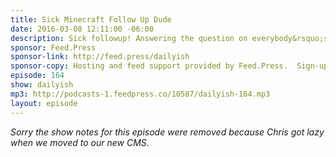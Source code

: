 ```yaml
---
title: Sick Minecraft Follow Up Dude
date: 2016-03-08 12:11:00 -06:00
description: Sick followup! Answering the question on everybody&rsquo;s mind from the previous episode.
sponsor: Feed.Press
sponsor-link: http://feed.press/dailyish
sponsor-copy: Hosting and feed support provided by Feed.Press.  Sign-up today and try FeedPress on a 14 day trial (no contracts or commitments). Use promo code "dailyish" during checkout to get 10% off your first year.
episode: 164
show: dailyish
mp3: http://podcasts-1.feedpress.co/10587/dailyish-164.mp3
layout: episode
---
```


<em>Sorry the show notes for this episode were removed because Chris got lazy when we moved to our new CMS</em>.
